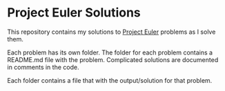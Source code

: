 <h1><b>Project Euler Solutions </b></h1>

This repository contains my solutions to <a href="http://projecteuler.net">Project Euler</a> problems as I solve them. 

Each problem has its own folder. The folder for each problem contains a README.md file with the problem. Complicated solutions are documented in comments in the code. 

Each folder contains a file that with the output/solution for that problem. 


